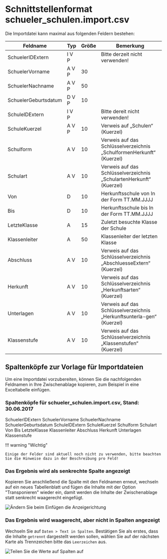 # Schnittstellenformat schueler_schulen.import.csv

Die Importdatei kann maximal aus folgenden Feldern bestehen:

Feldname| Typ| Größe| Bemerkung
--|--|--|--
SchuelerIDExtern |I V P||  Bitte derzeit nicht verwenden!
SchuelerVorname |A V P| 30|
SchuelerNachname |A V P |50|
SchuelerGeburtsdatum |D V P |10| 
SchuleIDExtern |I V P  ||Bitte dereit nicht verwenden!
SchuleKuerzel |A V P |10| Verweis auf „Schulen“ (Kuerzel)
Schulform |A V| 10 |Verweis auf das Schlüsselverzeichnis „SchulformenHerkunft“ (Kuerzel)
Schulart |A V |10| Verweis auf das Schlüsselverzeichnis „SchulartenHerkunft“ (Kuerzel)
Von |D | 10| Herkunftsschule von In der Form TT.MM.JJJJ
Bis |D  |10 |Herkunftsschule bis In der Form TT.MM.JJJJ
LetzteKlasse| A |15 |Zuletzt besuchte Klasse der Schule
Klassenleiter|A |50 |Klassenleiter der letzten Klasse
Abschluss |A V| 10| Verweis auf das Schlüsselverzeichnis „AbschluesseExtern“ (Kuerzel)
Herkunft |A V |10| Verweis auf das Schlüsselverzeichnis „Herkunftsarten“ (Kuerzel)
Unterlagen |A V |10| Verweis auf das Schlüsselverzeichnis „Herkunftsunterla-gen“ (Kuerzel)
Klassenstufe |A V |10| Verweis auf das Schlüsselverzeichnis „Klassenstufen“ (Kuerzel)

## Spaltenköpfe zur Vorlage für Importdateien

Um eine Importdatei vorzubereiten, können Sie die nachfolgenden Feldnamen in Ihre Zwischenablage kopieren, zum Beispiel in eine Exceltabelle einfügen.

### Spaltenköpfe für schueler_schulen.import.csv, Stand: 30.06.2017

SchuelerIDExtern
SchuelerVorname
SchuelerNachname
SchuelerGeburtsdatum
SchuleIDExtern
SchuleKuerzel
Schulform
Schulart
Von
Bis
LetzteKlasse
Klassenleiter
Abschluss
Herkunft
Unterlagen
Klassenstufe

!!! warning "Wichtig"

    Einige der Felder sind aktuell noch nicht zu verwenden, bitte beachten Sie die Hinweise dazu in der Beschreibung pro Feld!

### Das Ergebnis wird als senkrechte Spalte angezeigt

Kopieren Sie anschließend die Spalte mit den Feldnamen erneut, wechseln auf ein neues Tabellenblatt und fügen die Inhalte mit der Option "Transponieren" wieder ein, damit werden die Inhalte der Zwischenablage statt senkrecht waagerecht eingefügt.

![Ändern Sie beim Einfügen die Anzeigerichtung](/assets/images/importe/magimp-8.png)

### Das Ergebnis wird waagerecht, aber nicht in Spalten angezeigt

Wechseln Sie auf `Daten > Text in Spalten`. Bestätigen Sie als erstes, dass die Inhalte `getrennt` dargestellt werden sollen, wählen Sie auf der nächsten Karte als Trennzeichen bitte das ``Leerzeichen`` aus.

![Teilen Sie die Werte auf Spalten auf](/assets/images/importe/magimp-9.png)
